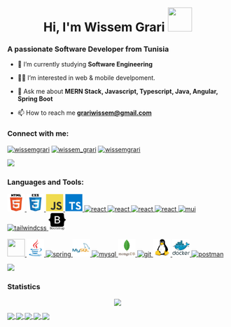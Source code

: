 <h1 align="center">
Hi, I'm Wissem Grari
<img src="https://github.com/mitul3737/mitul3737/blob/main/Wave.gif" height="55px" width="55px">
</h1>
    
<h3 align="left">A passionate Software Developer from Tunisia</h3>

- 🔭 I’m currently studying **Software Engineering**

- 👨‍💻 I’m interested in web & mobile develpoment.

- 💬 Ask me about **MERN Stack, Javascript, Typescript, Java, Angular, Spring Boot**

- 📫 How to reach me **grariwissem@gmail.com**

<h3 align="left">Connect with me:</h3>
<p align="left">
  <a href="https://www.linkedin.com/in/wissemgrari/" target="blank"><img align="center"
      src="https://raw.githubusercontent.com/rahuldkjain/github-profile-readme-generator/master/src/images/icons/Social/linked-in-alt.svg"
      alt="wissemgrari" height="30" width="40" /></a>
  <a href="https://www.instagram.com/wissem_grari/" target="blank"><img align="center"
      src="https://raw.githubusercontent.com/rahuldkjain/github-profile-readme-generator/master/src/images/icons/Social/instagram.svg"
      alt="wissem_grari" height="30" width="40" /></a>
  <a href="https://twitter.com/wissemgrari" target="blank"><img align="center"
      src="https://raw.githubusercontent.com/rahuldkjain/github-profile-readme-generator/master/src/images/icons/Social/twitter.svg"
      alt="wissemgrari" height="30" width="40" /></a>
</p>

<img src="https://user-images.githubusercontent.com/73097560/115834477-dbab4500-a447-11eb-908a-139a6edaec5c.gif">

<h3 align="left">Languages and Tools:</h3>
<p align="left">
  <a href="https://www.w3schools.com/html/" target="_blank" rel="noreferrer"><img
      src="https://raw.githubusercontent.com/devicons/devicon/master/icons/html5/html5-original-wordmark.svg"
      alt="html5" width="40" height="40" />
  </a>
  <a href="https://www.w3schools.com/css/" target="_blank" rel="noreferrer"> <img
      src="https://raw.githubusercontent.com/devicons/devicon/master/icons/css3/css3-original-wordmark.svg" alt="css3"
      width="40" height="40" />
  </a>
  <a href="https://developer.mozilla.org/en-US/docs/Web/JavaScript" target="_blank" rel="noreferrer"> <img
      src="https://raw.githubusercontent.com/devicons/devicon/master/icons/javascript/javascript-original.svg" alt="js"
      width="40" height="40" />
  </a>
  <a href="https://www.typescriptlang.org/" target="_blank" rel="noreferrer"> <img
      src="https://raw.githubusercontent.com/devicons/devicon/master/icons/typescript/typescript-original.svg"
      alt="typescript" width="40" height="40" />
  </a>
  <a href="https://react.dev/" target="_blank" rel="noreferrer">
    <img src="https://www.svgrepo.com/show/374035/reactts.svg" alt="react" width="40" height="40" />
  </a>
  <a href="https://angular.io/" target="_blank" rel="noreferrer">
    <img src="https://angular.io/assets/images/logos/angular/angular.svg" alt="react" width="40" height="40" />
  </a>
  <a href="https://reactnative.dev/" target="_blank" rel="noreferrer">
    <img src="https://www.svgrepo.com/show/374032/reactjs.svg" alt="react" width="40" height="40" />
  </a>
  <a href="https://vitejs.dev/" target="_blank" rel="noreferrer">
    <img src="https://www.svgrepo.com/show/374167/vite.svg" alt="react" width="40" height="40" />
  </a>
  <a href="https://mui.com/" target="_blank" rel="noreferrer">
    <img src="https://www.svgrepo.com/show/354048/material-ui.svg" alt="mui" width="40" height="40" />
  </a>
  <a href="https://tailwindcss.com/" target="_blank" rel="noreferrer">
    <img src="https://www.svgrepo.com/show/354431/tailwindcss-icon.svg" alt="tailwindcss" width="40" height="40" />
  </a>
  <a href="https://getbootstrap.com" target="_blank" rel="noreferrer">
    <img src="https://raw.githubusercontent.com/devicons/devicon/master/icons/bootstrap/bootstrap-plain-wordmark.svg"
      alt="bootstrap" width="40" height="40" />
  </a>
  <br />
  <br />
  <a href="https://nodejs.org" target="_blank" rel="noreferrer">
    <img src="https://www.svgrepo.com/show/354119/nodejs-icon.svg" width="40" height="40" />
  </a>
  <a href="https://www.java.com" target="_blank" rel="noreferrer">
    <img src="https://raw.githubusercontent.com/devicons/devicon/master/icons/java/java-original.svg" alt="java"
      width="40" height="40" />
  </a>
  <a href="https://spring.io/projects/spring-boot" target="_blank" rel="noreferrer">
    <img src="https://www.vectorlogo.zone/logos/springio/springio-icon.svg" alt="spring" width="40" height="40" />
  </a>
  <a href="https://www.mysql.com/" target="_blank" rel="noreferrer">
    <img src="https://raw.githubusercontent.com/devicons/devicon/master/icons/mysql/mysql-original-wordmark.svg"
      alt="mysql" width="40" height="40" />
  </a>
  <a href="https://www.postgresql.org/" target="_blank" rel="noreferrer">
    <img src="https://www.svgrepo.com/show/354200/postgresql.svg" alt="mysql" width="40" height="40" />
  </a>
  <a href="https://www.mongodb.com/" target="_blank" rel="noreferrer">
    <img src="https://raw.githubusercontent.com/devicons/devicon/master/icons/mongodb/mongodb-original-wordmark.svg"
      alt="mongodb" width="40" height="40" />
  </a>
  <a href="https://git-scm.com/" target="_blank" rel="noreferrer">
    <img src="https://www.vectorlogo.zone/logos/git-scm/git-scm-icon.svg" alt="git" width="40" height="40" />
  </a>
  <a href="https://www.linux.org/" target="_blank" rel="noreferrer">
    <img src="https://raw.githubusercontent.com/devicons/devicon/master/icons/linux/linux-original.svg" alt="linux"
      width="40" height="40" />
  </a>
  <a href="https://www.docker.com/" target="_blank" rel="noreferrer">
    <img src="https://raw.githubusercontent.com/devicons/devicon/master/icons/docker/docker-original-wordmark.svg"
      alt="docker" width="40" height="40" /> </a>
  <a href="https://postman.com" target="_blank" rel="noreferrer">
    <img src="https://www.vectorlogo.zone/logos/getpostman/getpostman-icon.svg" alt="postman" width="40" height="40" />
  </a>
  <div style="margin-bottom: 30"></div>

<img src="https://user-images.githubusercontent.com/73097560/115834477-dbab4500-a447-11eb-908a-139a6edaec5c.gif">
<h3 align="left">Statistics</h3>

<p style="text-align: center; margin-top: 30">
<img align="center" src="https://github-readme-streak-stats.herokuapp.com?user=wissemgrari&theme=github-dark-blue" />
</p>
  <a href="https://github.com/wissemgrari">
    <img align="center"
      src="http://github-profile-summary-cards.vercel.app/api/cards/stats?username=wissemgrari&theme=github_dark"
      height="180em" />
    <img align="center"
      src="http://github-profile-summary-cards.vercel.app/api/cards/most-commit-language?username=wissemgrari&theme=github_dark"
      height="180em" />
    <img align="center"
      src="http://github-profile-summary-cards.vercel.app/api/cards/repos-per-language?username=wissemgrari&theme=github_dark"
      height="180em" />
    <img align="center"
      src="http://github-profile-summary-cards.vercel.app/api/cards/productive-time?username=wissemgrari&theme=github_dark"
      height="180em" />
    <img align="center"
      src="http://github-profile-summary-cards.vercel.app/api/cards/profile-details?username=wissemgrari&theme=github_dark"
      height="180em" />
</div>
